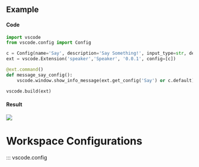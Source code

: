 ## Example

#### Code

```py
import vscode
from vscode.config import Config

c = Config(name='Say', description='Say Something!', input_type=str, default="Hello World!")
ext = vscode.Extension('speaker','Speaker', '0.0.1', config=[c])

@ext.command()
def message_say_config():
    vscode.window.show_info_message(ext.get_config('Say') or c.default)

vscode.build(ext)
```

#### Result

<img src="https://i.imgur.com/LkCwdCT.gif"/>

# Workspace Configurations

::: vscode.config

